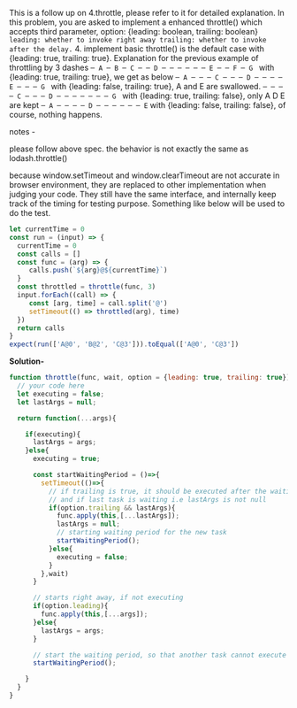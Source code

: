 This is a follow up on 4.throttle, please refer to it for detailed explanation.
In this problem, you are asked to implement a enhanced throttle() which accepts third parameter, option: {leading: boolean, trailing: boolean}
`
leading: whether to invoke right away
trailing: whether to invoke after the delay.
`
4. implement basic throttle() is the default case with {leading: true, trailing: true}.
Explanation
for the previous example of throttling by 3 dashes
`
─ A ─ B ─ C ─ ─ D ─ ─ ─ ─ ─ ─ E ─ ─ F ─ G 
`
with {leading: true, trailing: true}, we get as below
`
─ A ─ ─ ─ C ─ ─ ─ D ─ ─ ─ ─ E ─ ─ ─ G 
`
with {leading: false, trailing: true}, A and E are swallowed.
`
─ ─ ─ ─ C ─ ─ ─ D ─ ─ ─ ─ ─ ─ ─ G 
`
with {leading: true, trailing: false}, only A D E are kept
`
─ A ─ ─ ─ ─ D ─ ─ ─ ─ ─ ─ E
`
with {leading: false, trailing: false}, of course, nothing happens.

notes - 

please follow above spec. the behavior is not exactly the same as lodash.throttle()

because window.setTimeout and window.clearTimeout are not accurate in browser environment, they are replaced to other implementation when judging your code. They still have the same interface, and internally keep track of the timing for testing purpose.
Something like below will be used to do the test.
```javascript
let currentTime = 0
const run = (input) => {
  currentTime = 0
  const calls = []
  const func = (arg) => {
     calls.push(`${arg}@${currentTime}`)
  }
  const throttled = throttle(func, 3)
  input.forEach((call) => {
     const [arg, time] = call.split('@')
     setTimeout(() => throttled(arg), time)
  })
  return calls
}
expect(run(['A@0', 'B@2', 'C@3'])).toEqual(['A@0', 'C@3'])
```
**Solution-**
```javascript
function throttle(func, wait, option = {leading: true, trailing: true}) {
  // your code here
  let executing = false;
  let lastArgs = null;

  return function(...args){

    if(executing){
      lastArgs = args;
    }else{
      executing = true;

      const startWaitingPeriod = ()=>{
        setTimeout(()=>{
          // if trailing is true, it should be executed after the waiting period 
          // and if last task is waiting i.e lastArgs is not null
          if(option.trailing && lastArgs){
            func.apply(this,[...lastArgs]);
            lastArgs = null;
            // starting waiting period for the new task
            startWaitingPeriod();
          }else{
            executing = false;
          }
        },wait)
      }

      // starts right away, if not executing
      if(option.leading){
        func.apply(this,[...args]);
      }else{
        lastArgs = args;
      }

      // start the waiting period, so that another task cannot execute
      startWaitingPeriod();

    }
  }
}
```


